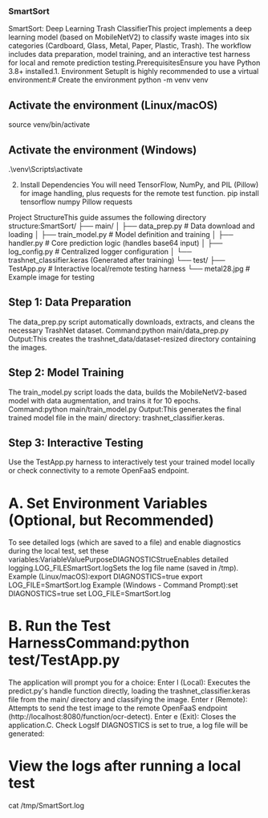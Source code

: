 ### SmartSort
SmartSort: Deep Learning Trash ClassifierThis project implements a deep learning model (based on MobileNetV2) to classify waste images into six categories (Cardboard, Glass, Metal, Paper, Plastic, Trash). The workflow includes data preparation, model training, and an interactive test harness for local and remote prediction testing.PrerequisitesEnsure you have Python 3.8+ installed.1. Environment SetupIt is highly recommended to use a virtual environment:# Create the environment
python -m venv venv

## Activate the environment (Linux/macOS)
source venv/bin/activate

## Activate the environment (Windows)
.\venv\Scripts\activate

2. Install Dependencies
You will need TensorFlow, NumPy, and PIL (Pillow) for image handling, plus requests for the remote test function.
pip install tensorflow numpy Pillow requests

Project StructureThis guide assumes the following directory structure:SmartSort/
├── main/
│   ├── data_prep.py        # Data download and loading
│   ├── train_model.py      # Model definition and training
│   ├── handler.py          # Core prediction logic (handles base64 input)
│   ├── log_config.py       # Centralized logger configuration
│   └── trashnet_classifier.keras (Generated after training)
└── test/
    ├── TestApp.py          # Interactive local/remote testing harness
    └── metal28.jpg         # Example image for testing

## Step 1: Data Preparation
The data_prep.py script automatically downloads, extracts, and cleans the necessary TrashNet dataset.
Command:python main/data_prep.py
Output:This creates the trashnet_data/dataset-resized directory containing the images.

## Step 2: Model Training
The train_model.py script loads the data, builds the MobileNetV2-based model with data augmentation, and trains it for 10 epochs.
Command:python main/train_model.py
Output:This generates the final trained model file in the main/ directory: trashnet_classifier.keras.
## Step 3: Interactive Testing 
Use the TestApp.py harness to interactively test your trained model locally or check connectivity to a remote OpenFaaS endpoint.

# A. Set Environment Variables (Optional, but Recommended)
To see detailed logs (which are saved to a file) and enable diagnostics during the local test, set these variables:VariableValuePurposeDIAGNOSTICStrueEnables detailed logging.LOG_FILESmartSort.logSets the log file name (saved in /tmp).
Example (Linux/macOS):export DIAGNOSTICS=true 
export LOG_FILE=SmartSort.log
Example (Windows - Command Prompt):set DIAGNOSTICS=true
set LOG_FILE=SmartSort.log

# B. Run the Test HarnessCommand:python test/TestApp.py
The application will prompt you for a choice:
Enter l (Local): Executes the predict.py's handle function directly, loading the trashnet_classifier.keras file from the main/ directory and classifying the image.
Enter r (Remote): Attempts to send the test image to the remote OpenFaaS endpoint (http://localhost:8080/function/ocr-detect).
Enter e (Exit): Closes the application.C. Check LogsIf DIAGNOSTICS is set to true, a log file will be generated:

# View the logs after running a local test
cat /tmp/SmartSort.log

